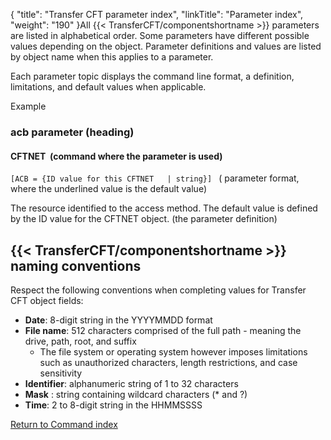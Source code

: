{
    "title": "Transfer CFT  parameter index",
    "linkTitle": "Parameter index",
    "weight": "190"
}All {{< TransferCFT/componentshortname  >}} parameters are listed in alphabetical order. Some parameters have different possible values depending on the object. Parameter
definitions and values are listed by object name when this applies to
a parameter.

Each parameter topic displays the command line format, a definition,
limitations, and default values when applicable.

Example

### acb parameter (heading)

#### CFTNET  (command where the parameter is used)

`[ACB = {ID value for this CFTNET   | string}] ` ( parameter
format, where the underlined value is the default value)

The resource identified to the access method. The default value is defined
by the ID value for the CFTNET object. (the parameter
definition)

<span id="CFT_naming_conventions"></span>

## {{< TransferCFT/componentshortname  >}} naming conventions

Respect the following conventions when completing values for Transfer
CFT object fields:

-   **Date**:
    8-digit string in the YYYYMMDD format
-   <span style="font-weight: bold;">File
    name</span>: 512 characters comprised of the full path - meaning the drive, path, root, and suffix
    -   The file system or operating system however imposes limitations such as unauthorized characters, length restrictions, and case sensitivity
-   <span style="font-weight: bold;">Identifier</span>:
    alphanumeric string of 1 to 32 characters
-   <span style="font-weight: bold;">Mask</span>
    : string containing wildcard characters (\* and ?)
-   <span style="font-weight: bold;">Time</span>:
    2 to 8-digit string in the HHMMSSSS

[Return to Command index](../)
